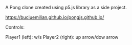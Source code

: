 A Pong clone created using p5.js library as a side project.

https://buciuemilian.github.io/pongjs.github.io/

Controls:

Player1 (left): w/s 
Player2 (right): up arrow/dow arrow
